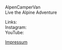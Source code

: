 AlpenCamperVan  
Live the Alpine Adventure
  








  
Links:  
Instagram:  
YouTube:  

















[Impressum](https://github.com/AlpenCamperVan/Impressum/blob/ddd12371e0c7b746bc0f972adae0ec83bf05c3cb/Impressumlink.md)
